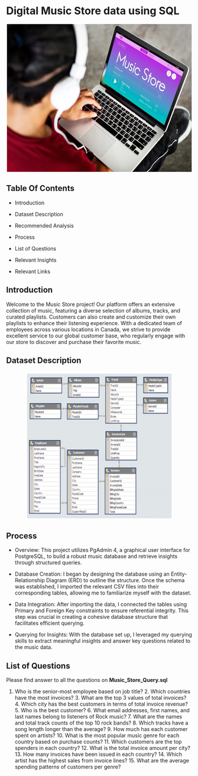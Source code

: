 # Digital Music Store data using SQL
<p align="center">
<img src="https://github.com/SinaKeyhani/Digital-Music-Store-data-using-SQL/blob/master/online-music-store.jpeg" alt="Project Image" width="500" height="400"/>
</p>


## Table Of Contents
* Introduction

* Dataset Description

* Recommended Analysis

* Process 

* List of Questions

* Relevant Insights

* Relevant Links

## Introduction
Welcome to the Music Store project! Our platform offers an extensive collection of music, featuring a diverse selection of albums, tracks, and curated playlists. Customers can also create and customize their own playlists to enhance their listening experience. With a dedicated team of employees across various locations in Canada, we strive to provide excellent service to our global customer base, who regularly engage with our store to discover and purchase their favorite music.

## Dataset Description
<p align="center">
<img src="https://github.com/SinaKeyhani/Digital-Music-Store-data-using-SQL/blob/master/Entity%20Relationship%20Diagram.png" alt="Project Image" width="400" height="400"/>
</p>

## Process 

* Overview: This project utilizes PgAdmin 4, a graphical user interface for PostgreSQL, to build a robust music database and retrieve insights through structured queries.

* Database Creation:
I began by designing the database using an Entity-Relationship Diagram (ERD) to outline the structure. Once the schema was established, I imported the relevant CSV files into their corresponding tables, allowing me to familiarize myself with the dataset.

* Data Integration:
After importing the data, I connected the tables using Primary and Foreign Key constraints to ensure referential integrity. This step was crucial in creating a cohesive database structure that facilitates efficient querying.

* Querying for Insights:
With the database set up, I leveraged my querying skills to extract meaningful insights and answer key questions related to the music data.

## List of Questions

Please find answer to all the questions on **Music_Store_Query.sql** 

  1.	Who is the senior-most employee based on job title?
	2.	Which countries have the most invoices?
	3.	What are the top 3 values of total invoices?
	4.	Which city has the best customers in terms of total invoice revenue?
	5.	Who is the best customer?
	6.	What email addresses, first names, and last names belong to listeners of Rock music?
	7.	What are the names and total track counts of the top 10 rock bands?
	8.	Which tracks have a song length longer than the average?
	9.	How much has each customer spent on artists?
	10.	What is the most popular music genre for each country based on purchase counts?
	11.	Which customers are the top spenders in each country?
	12.	What is the total invoice amount per city?
	13.	How many invoices have been issued in each country?
	14.	Which artist has the highest sales from invoice lines?
	15.	What are the average spending patterns of customers per genre?

